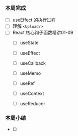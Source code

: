 ### 本周完成

- [ ] useEffect 的执行过程
- [ ] 理解 `<Upload/>`
- [ ] React 核心钩子函数精讲01-09
  - [ ] useState
  - [ ] useEffect
  - [ ] useCallback
  - [ ] useMemo
  - [ ] useRef
  - [ ] useContext
  - [ ] useReducer


###  本周小结

- [ ] 